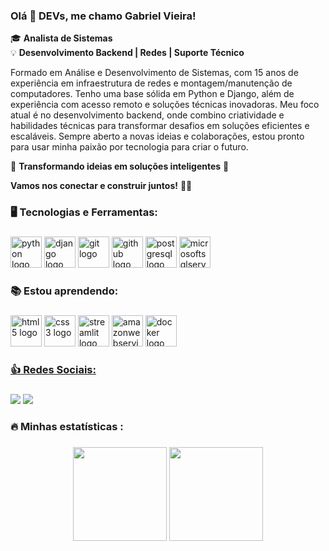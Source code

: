 ### Olá 👋 DEVs, me chamo Gabriel Vieira!

🎓 **Analista de Sistemas**  
💡 **Desenvolvimento Backend | Redes | Suporte Técnico**

Formado em Análise e Desenvolvimento de Sistemas, com 15 anos de experiência em infraestrutura de redes e montagem/manutenção de computadores. Tenho uma base sólida em Python e Django, além de experiência com acesso remoto e soluções técnicas inovadoras. Meu foco atual é no desenvolvimento backend, onde combino criatividade e habilidades técnicas para transformar desafios em soluções eficientes e escaláveis. Sempre aberto a novas ideias e colaborações, estou pronto para usar minha paixão por tecnologia para criar o futuro.

🌟 **Transformando ideias em soluções inteligentes** 🌟

**Vamos nos conectar e construir juntos!** 🚀✨

###

<h3 align="left">🖥️ Tecnologias e Ferramentas:</h3>

###

<div align="left">
<img src="https://cdn.jsdelivr.net/gh/devicons/devicon/icons/python/python-original-wordmark.svg" height="50" alt="python logo"/> <img src="https://cdn.jsdelivr.net/gh/devicons/devicon@latest/icons/django/django-plain-wordmark.svg" height="50" alt="django logo"/> <img src="https://cdn.jsdelivr.net/gh/devicons/devicon/icons/git/git-original.svg" width="50" height="50" alt="git logo"/> <img src="https://cdn.jsdelivr.net/gh/devicons/devicon/icons/github/github-original-wordmark.svg" width="50" height="50" alt="github logo"/> <img src="https://cdn.jsdelivr.net/gh/devicons/devicon@latest/icons/postgresql/postgresql-plain-wordmark.svg" width="50" heigth="50" alt="postgresql logo"/> <img src="https://cdn.jsdelivr.net/gh/devicons/devicon@latest/icons/microsoftsqlserver/microsoftsqlserver-plain-wordmark.svg" width="50" heigth="50" alt="microsoftsqlserver logo"/>
</div>          

###

<h3 align="left">📚 Estou aprendendo:</h3>

###

<div align="left">
<img src="https://cdn.jsdelivr.net/gh/devicons/devicon/icons/html5/html5-original.svg" height="50" alt="html5 logo"/> <img src="https://cdn.jsdelivr.net/gh/devicons/devicon/icons/css3/css3-original.svg" height="50" alt="css3 logo" /> <img src="https://cdn.jsdelivr.net/gh/devicons/devicon@latest/icons/streamlit/streamlit-plain-wordmark.svg" height="50" alt="streamlit logo"/> <img src="https://cdn.jsdelivr.net/gh/devicons/devicon@latest/icons/amazonwebservices/amazonwebservices-plain-wordmark.svg" height="50" alt="amazonwebservices logo"/> <img src="https://cdn.jsdelivr.net/gh/devicons/devicon/icons/docker/docker-plain-wordmark.svg" height="50" alt="docker logo" />
</div>

###

<div>
<a href="https://github.com/devgabrielvieira">
</div>

###

<h3 align="left">👍 Redes Sociais:</h3> 

###

[<img src="https://img.shields.io/badge/linkedin-%230077B5.svg?&style=for-the-badge&logo=linkedin&logoColor=white" />](https://www.linkedin.com/in/devgabrielvieira/) [<img src = "https://img.shields.io/badge/instagram-%23E4405F.svg?  &style=for-the-badge&logo=instagram&logoColor=white">](https://www.instagram.com/dev.gabivieira/)

###

<h3 align="left">🔥   Minhas estatísticas :</h3>

###

<div align="center">
<img src="https://github-readme-stats.vercel.app/api?username=devgabrielvieira&theme=vue-dark&show_icons=true&hide_border=true&count_private=false" height="150" />
<img src="https://github-readme-stats.vercel.app/api/top-langs/?username=devgabrielvieira&theme=vue-dark&show_icons=true&hide_border=true&layout=compact" height="150" />
</div>

###

